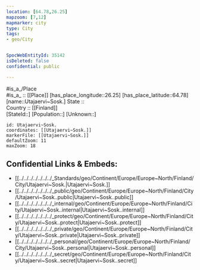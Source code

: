 ```yaml
---
location: [64.78,26.25] 
mapzoom: [7,12] 
mapmarker: city 
type: City
tags:
- geo/City


SpocWebEntityId: 35142
isDeleted: false
confidential: public

---
```

#is_a_/Place  
#is_a_ :: [[Place]] 
[has_place_longitude::26.25] 
[has_place_latitude::64.78] 
[name::Utajaervi~Sosk.] 
State ::  
Country :: [[Finland]]  
[StateId::] 
[Population::] 
[Unknown::] 


```leaflet
id: Utajaervi~Sosk.
coordinates: [[Utajaervi~Sosk.]] 
markerFile: [[Utajaervi~Sosk.]] 
defaultZoom: 11 
maxZoom: 18
```


## Confidential Links & Embeds: 
- [[../../../../../../../_Standards/geo/Continent/Europe/Europe~North/Finland/City/Utajaervi~Sosk.|Utajaervi~Sosk.]] 
- [[../../../../../../../_public/geo/Continent/Europe/Europe~North/Finland/City/Utajaervi~Sosk..public|Utajaervi~Sosk..public]] 
- [[../../../../../../../_internal/geo/Continent/Europe/Europe~North/Finland/City/Utajaervi~Sosk..internal|Utajaervi~Sosk..internal]] 
- [[../../../../../../../_protect/geo/Continent/Europe/Europe~North/Finland/City/Utajaervi~Sosk..protect|Utajaervi~Sosk..protect]] 
- [[../../../../../../../_private/geo/Continent/Europe/Europe~North/Finland/City/Utajaervi~Sosk..private|Utajaervi~Sosk..private]] 
- [[../../../../../../../_personal/geo/Continent/Europe/Europe~North/Finland/City/Utajaervi~Sosk..personal|Utajaervi~Sosk..personal]] 
- [[../../../../../../../_secret/geo/Continent/Europe/Europe~North/Finland/City/Utajaervi~Sosk..secret|Utajaervi~Sosk..secret]] 
